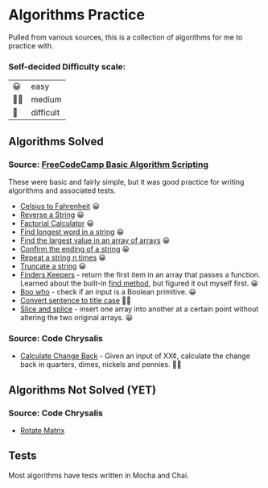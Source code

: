 # Algorithms Practice

Pulled from various sources, this is a collection of algorithms for me to practice with.

### Self-decided Difficulty scale:

|     |           |
| --- | --------- |
| 😀  | easy      |
| 👨‍🎓  | medium    |
| 🤬  | difficult |

## Algorithms Solved

### Source: [FreeCodeCamp Basic Algorithm Scripting](https://www.freecodecamp.org/learn/javascript-algorithms-and-data-structures/basic-algorithm-scripting/)

These were basic and fairly simple, but it was good practice for writing algorithms and associated tests.

- [Celsius to Fahrenheit](fcc-basic-algorithms/01/01-convert-celsius-to-fahrenheit.js) 😀
- [Reverse a String](fcc-basic-algorithms/02/02-reverse-a-string.js) 😀
- [Factorial Calculator](fcc-basic-algorithms/03/factorialize-a-number.js) 😀
- [Find longest word in a string](fcc-basic-algorithms/04-find-longest-word/index.js) 😀
- [Find the largest value in an array of arrays](fcc-basic-algorithms/05-find-largest-value-in-array-of-arrays/index.js) 😀
- [Confirm the ending of a string](fcc-basic-algorithms/06-confirm-ending/index.js) 😀
- [Repeat a string n times](fcc-basic-algorithms/07-repeat-a-string/index.js) 😀
- [Truncate a string](fcc-basic-algorithms/08-truncate-a-string/index.js) 😀
- [Finders Keepers](fcc-basic-algorithms/09-finders-keepers/index.js) - return the first item in an array that passes a function. Learned about the built-in [find method](https://developer.mozilla.org/en-US/docs/Web/JavaScript/Reference/Global_Objects/Array/find), but figured it out myself first. 😀
- [Boo who](fcc-basic-algorithms/10-boo-who/index.js) - check if an input is a Boolean primitive. 😀
- [Convert sentence to title case](fcc-basic-algorithms/11-title-case/index.js) 👨‍🎓
- [Slice and splice](fcc-basic-algorithms/12-slice-splice) - insert one array into another at a certain point without altering the two original arrays. 😀

### Source: Code Chrysalis

- [Calculate Change Back](code-chrysalis-algorithms/loose-change/loose-change.js) - Given an input of XX¢, calculate the change back in quarters, dimes, nickels and pennies. 👨‍🎓

## Algorithms Not Solved (YET)

### Source: Code Chrysalis

- [Rotate Matrix](code-chrysalis-algorithms/rotate-matrix/rotate-matrix.js)

## Tests

Most algorithms have tests written in Mocha and Chai.
